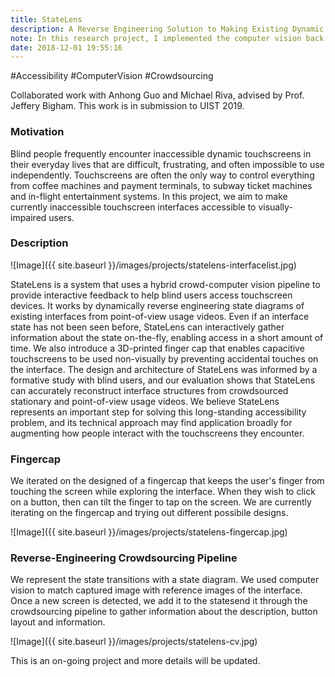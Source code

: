 ```yaml
---
title: StateLens
description: A Reverse Engineering Solution to Making Existing Dynamic Touchscreens Accessible
note: In this research project, I implemented the computer vision back end including reference image matching, dynamic state diagram construction, fingertip detection and feedback instructions, etc. I also prototyped the 3D printed assistive fingercap, ran technical evaluations and user studies, and participated in paper writing.
date: 2018-12-01 19:55:16
---
```


\#Accessibility \#ComputerVision \#Crowdsourcing

Collaborated work with Anhong Guo and Michael Riva, advised by Prof. Jeffery Bigham. This work is in submission to UIST 2019.

### Motivation

Blind people frequently encounter inaccessible dynamic touchscreens
in their everyday lives that are difficult, frustrating, and
often impossible to use independently. Touchscreens are often
the only way to control everything from coffee machines and
payment terminals, to subway ticket machines and in-flight
entertainment systems. In this project, we aim to make currently inaccessible touchscreen interfaces accessible to visually-impaired users.

### Description

![Image]({{ site.baseurl }}/images/projects/statelens-interfacelist.jpg)

StateLens is a system that uses a hybrid crowd-computer vision
pipeline to provide interactive feedback to help blind
users access touchscreen devices. It works by dynamically
reverse engineering state diagrams of existing interfaces
from point-of-view usage videos. Even if an interface
state has not been seen before, StateLens can interactively
gather information about the state on-the-fly, enabling access
in a short amount of time. We also introduce a 3D-printed
finger cap that enables capacitive touchscreens to be used
non-visually by preventing accidental touches on the interface.
The design and architecture of StateLens was informed by a
formative study with blind users, and our evaluation shows
that StateLens can accurately reconstruct interface structures
from crowdsourced stationary and point-of-view usage videos.
We believe StateLens represents an important step for solving
this long-standing accessibility problem, and its technical
approach may find application broadly for augmenting how
people interact with the touchscreens they encounter.

### Fingercap

We iterated on the designed of a fingercap that keeps the user's finger from touching the screen while exploring the interface. When they wish to click on a button, then can tilt the finger to tap on the screen. We are currently iterating on the fingercap and trying out different possibile designs.

![Image]({{ site.baseurl }}/images/projects/statelens-fingercap.jpg)

### Reverse-Engineering Crowdsourcing Pipeline

We represent the state transitions with a state diagram. We used computer vision to match captured image with reference images of the interface. Once a new screen is detected, we add it to the statesend it through the crowdsourcing pipeline to gather information about the description, button layout and information.

![Image]({{ site.baseurl }}/images/projects/statelens-cv.jpg)

This is an on-going project and more details will be updated.




